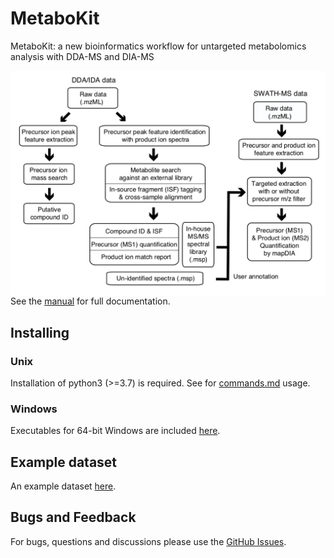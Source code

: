 # MetaboKit
 MetaboKit: a new bioinformatics workflow for untargeted metabolomics analysis with DDA-MS and DIA-MS
 
<img src="Figure1.png" align="left">

See the [manual](manual.pdf) for full documentation.


## Installing 

### Unix
Installation of python3 (>=3.7) is required. See for [commands.md](commands.md) usage.

### Windows

Executables for 64-bit Windows are included [here](https://github.com/MetaboKit/MetaboKit/releases/latest).

<!---
## Example parameter file
[here](https://drive.google.com/drive/folders/1XF2y4B_ISxGvO2Ni_CMA1vb_g2kxh2P1?usp=sharing)
--->

## Example dataset

An example dataset [here](https://drive.google.com/drive/folders/1u-n8ig2o-pqZujTmj03zgPi1Z9eLdzVc?usp=sharing).

## Bugs and Feedback

For bugs, questions and discussions please use the [GitHub Issues](https://github.com/MetaboKit/metabokit/issues).

<!---
## License

Copyright (C) <2020> Guoshou Teo < ephteog@nus.edu.sg >, and Hyungwon Choi < hwchoi@nus.edu.sg >, National University of Singapore.

Licensed under the Apache License, Version 2.0 (the "License");

you may not use this file except in compliance with the License.

You may obtain a copy of the License at

[Apache 2.0 license](http://www.apache.org/licenses/LICENSE-2.0)

Unless required by applicable law or agreed to in writing, software

distributed under the License is distributed on an "AS IS" BASIS,

WITHOUT WARRANTIES OR CONDITIONS OF ANY KIND, either express or implied.

See the License for the specific language governing permissions and

limitations under the License.

--->
